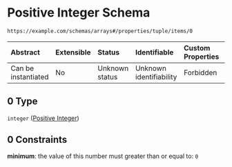 # Positive Integer Schema

```txt
https://example.com/schemas/arrays#/properties/tuple/items/0
```



| Abstract            | Extensible | Status         | Identifiable            | Custom Properties | Additional Properties | Access Restrictions | Defined In                                                                            |
| :------------------ | :--------- | :------------- | :---------------------- | :---------------- | :-------------------- | :------------------ | :------------------------------------------------------------------------------------ |
| Can be instantiated | No         | Unknown status | Unknown identifiability | Forbidden         | Allowed               | none                | [arrays.schema.json*](../generated-schemas/arrays.schema.json "open original schema") |

## 0 Type

`integer` ([Positive Integer](arrays-properties-tuple-items-positive-integer.md))

## 0 Constraints

**minimum**: the value of this number must greater than or equal to: `0`
